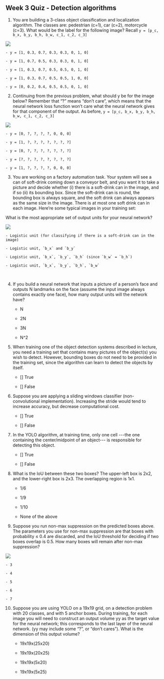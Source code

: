 ## Week 3 Quiz - Detection algorithms

1. You are building a 3-class object classification and localization algorithm. The classes are: pedestrian (c=1), car (c=2), motorcycle (c=3). What would be the label for the following image? Recall `y = [p_c, b_x, b_y, b_h, b_w, c_1, c_2, c_3]`

![](https://d3c33hcgiwev3.cloudfront.net/imageAssetProxy.v1/a9MQRr0QEee3NhLzohKsog_5db51fdc3a8e995bb9fbf1addd9fa35b_Screen-Shot-2017-10-29-at-6.18.43-PM.png?expiry=1528329600000&hmac=OJCqdMbnA2EejbsY1OSlWLF9CYHEk-eoElTYYf-1c68)


    - y = [1, 0.3, 0.7, 0.3, 0.3, 0, 1, 0]

    - y = [1, 0.7, 0.5, 0.3, 0.3, 0, 1, 0]

    - y = [1, 0.3, 0.7, 0.5, 0.5, 0, 1, 0]

    - y = [1, 0.3, 0.7, 0.5, 0.5, 1, 0, 0]

    - y = [0, 0.2, 0.4, 0.5, 0.5, 0, 1, 0]


2. Continuing from the previous problem, what should y be for the image below? Remember that “?” means “don’t care”, which means that the neural network loss function won’t care what the neural network gives for that component of the output. As before, `y = [p_c, b_x, b_y, b_h, b_w, c_1, c_2, c_3]`

![](https://d3c33hcgiwev3.cloudfront.net/imageAssetProxy.v1/0AG6Zb0QEeefdA7Vgiz6pA_f036f719065d485c6bb3cfaf59f31a24_Screen-Shot-2017-10-29-at-6.22.14-PM.png?expiry=1528329600000&hmac=aMlquKEt9wSTm_xeW2M5lbTNxBUxeCtL-g8KZyc9Rzs)

    - y = [0, ?, ?, ?, ?, 0, 0, 0]

    - y = [1, ?, ?, ?, ?, ?, ?, ?]

    - y = [0, ?, ?, ?, ?, ?, ?, ?]

    - y = [?, ?, ?, ?, ?, ?, ?, ?]

    - y = [1, ?, ?, ?, ?, 0, 0, 0]


3. You are working on a factory automation task. Your system will see a can of soft-drink coming down a conveyor belt, and you want it to take a picture and decide whether (i) there is a soft-drink can in the image, and if so (ii) its bounding box. Since the soft-drink can is round, the bounding box is always square, and the soft drink can always appears as the same size in the image. There is at most one soft drink can in each image. Here’re some typical images in your training set:

What is the most appropriate set of output units for your neural network?

![](https://d3c33hcgiwev3.cloudfront.net/imageAssetProxy.v1/5IOuE70UEee3NhLzohKsog_e4bbe0bca31f61cc6e421dba23cc8fa7_Screen-Shot-2017-10-29-at-6.24.18-PM.png?expiry=1528329600000&hmac=HlIMYuQzyadrBnAO3YJm9-TGckOKEBHPprp5rmSJtNY)

    - Logistic unit (for classifying if there is a soft-drink can in the image)

    - Logistic unit, `b_x` and `b_y`

    - Logistic unit, `b_x`, `b_y`, `b_h` (since `b_w` = `b_h`)

    - Logistic unit, `b_x`, `b_y`, `b_h`, `b_w`
​

4. If you build a neural network that inputs a picture of a person’s face and outputs N landmarks on the face (assume the input image always contains exactly one face), how many output units will the network have?

    - N

    - 2N

    - 3N

    - N^2


5. When training one of the object detection systems described in lecture, you need a training set that contains many pictures of the object(s) you wish to detect. However, bounding boxes do not need to be provided in the training set, since the algorithm can learn to detect the objects by itself.

    - [] True

    - [] False


6. Suppose you are applying a sliding windows classifier (non-convolutional implementation). Increasing the stride would tend to increase accuracy, but decrease computational cost.

    - [] True

    - [] False


7. In the YOLO algorithm, at training time, only one cell ---the one containing the center/midpoint of an object--- is responsible for detecting this object.

    - [] True

    - [] False


8. What is the IoU between these two boxes? The upper-left box is 2x2, and the lower-right box is 2x3. The overlapping region is 1x1.

    - 1/6

    - 1/9

    - 1/10

    - None of the above


9. Suppose you run non-max suppression on the predicted boxes above. The parameters you use for non-max suppression are that boxes with probability ≤ 0.4 are discarded, and the IoU threshold for deciding if two boxes overlap is 0.5. How many boxes will remain after non-max suppression?

![](https://d3c33hcgiwev3.cloudfront.net/imageAssetProxy.v1/ZtLcab0UEee3NhLzohKsog_c80f2488a14bf72c02c10035a7dc386f_Screen-Shot-2017-10-29-at-4.23.28-PM-copy.png?expiry=1528329600000&hmac=vocUXknvpOnPDhDPK-9aZcz3c4qwrOVaC9yinMMVsM8)

    - 3

    - 4

    - 5

    - 6

    - 7


10. Suppose you are using YOLO on a 19x19 grid, on a detection problem with 20 classes, and with 5 anchor boxes. During training, for each image you will need to construct an output volume yy as the target value for the neural network; this corresponds to the last layer of the neural network. (yy may include some “?”, or “don’t cares”). What is the dimension of this output volume?

    - 19x19x(25x20)

    - 19x19x(20x25)

    - 19x19x(5x20)

    - 19x19x(5x25)

